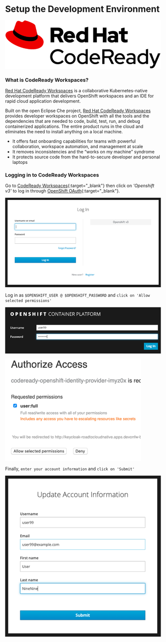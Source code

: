 # Setup the Development Environment

![CodeReady](images/codeready.png)

### What is CodeReady Workspaces?

[Red Hat CodeReady Workspaces](https://developers.redhat.com/products/codeready-workspaces/overview/) is a collaborative Kubernetes-native development platform that delivers OpenShift workspaces and an IDE for rapid cloud application development.

Built on the open Eclipse Che project, [Red Hat CodeReady Workspaces](https://developers.redhat.com/products/codeready-workspaces/overview/) provides developer workspaces on OpenShift with all the tools and the dependencies that are needed to code, build, test, run, and debug containerized applications. The entire product runs in the cloud and eliminates the need to install anything on a local machine.

* It offers fast onboarding capabilities for teams with powerful collaboration, workspace automation, and management at scale
* It removes inconsistencies and the “works on my machine” syndrome
* It protects source code from the hard-to-secure developer and personal laptops

### Logging in to CodeReady Workspaces

Go to [CodeReady Workspaces]( {{CODEREADY_WORKSPACES_URL}} ){:target="_blank"} then click on *'Openshift v3'* to log in through [OpenShift OAuth](https://docs.openshift.com/container-platform/3.11/architecture/additional_concepts/authentication.html#oauth){:target="_blank"}.

![CodeReady Workspaces - Log in](images/codeready-oauth.png)

Log in as `$OPENSHIFT_USER @ $OPENSHIFT_PASSWORD` and `click on 'Allow selected permissions'`

![CodeReady Workspaces - Log in](images/codeready-login.png)

![CodeReady Workspaces - Log in](images/codeready-authorize-access.png)

Finally, `enter your account information` and `click on 'Submit'`

![CodeReady Workspaces - Log in](images/codeready-account-information.png)
